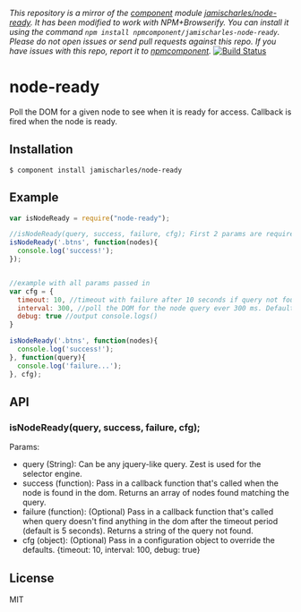 *This repository is a mirror of the [component](http://component.io) module [jamischarles/node-ready](http://github.com/jamischarles/node-ready). It has been modified to work with NPM+Browserify. You can install it using the command `npm install npmcomponent/jamischarles-node-ready`. Please do not open issues or send pull requests against this repo. If you have issues with this repo, report it to [npmcomponent](https://github.com/airportyh/npmcomponent).*
[![Build Status](https://secure.travis-ci.org/jamischarles/node-ready.png)](http://travis-ci.org/jamischarles/node-ready)

# node-ready

  Poll the DOM for a given node to see when it is ready for access. Callback is fired when the node is ready.

## Installation

    $ component install jamischarles/node-ready


## Example

```js
var isNodeReady = require("node-ready");

//isNodeReady(query, success, failure, cfg); First 2 params are required.
isNodeReady('.btns', function(nodes){
  console.log('success!');
});


//example with all params passed in
var cfg = {
  timeout: 10, //timeout with failure after 10 seconds if query not found. Default is 5 seconds.
  interval: 300, //poll the DOM for the node query ever 300 ms. Default is 200 ms.
  debug: true //output console.logs()
}

isNodeReady('.btns', function(nodes){
  console.log('success!');
}, function(query){
  console.log('failure...');
}, cfg);


```

## API

### isNodeReady(query, success, failure, cfg);

  Params:
  - query (String): Can be any jquery-like query. Zest is used for the selector engine. 
  - success (function): Pass in a callback function that's called when the node is found in the dom. Returns an array of nodes found matching the query.
  - failure (function): (Optional) Pass in a callback function that's called when query doesn't find anything in the dom after the timeout period (default is 5 seconds). Returns a string of the query not found.
  - cfg (object): (Optional) Pass in a configuration object to override the defaults. {timeout: 10, interval: 100, debug: true}


   

## License

  MIT
